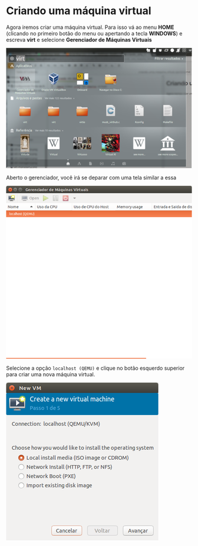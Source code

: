 Criando uma máquina virtual
===========================

Agora iremos criar uma máquina virtual. Para isso vá ao menu **HOME**
(clicando no primeiro botão do menu ou apertando a tecla **WINDOWS**)
e escreva **virt** e selecione **Gerenciador de Máquinas Virtuais**

![Virt Manager no Menu do Ubuntu](images/virt-manager-1.png)

Aberto o gerenciador, você irá se deparar com uma tela similar a essa

![Virt Manager](images/virt-manager0.png)

Selecione a opção `localhost (QEMU)` e clique no botão esquerdo superior 
para criar uma nova máquina virtual.

![Virt Manager](images/virt-manager1.png)

